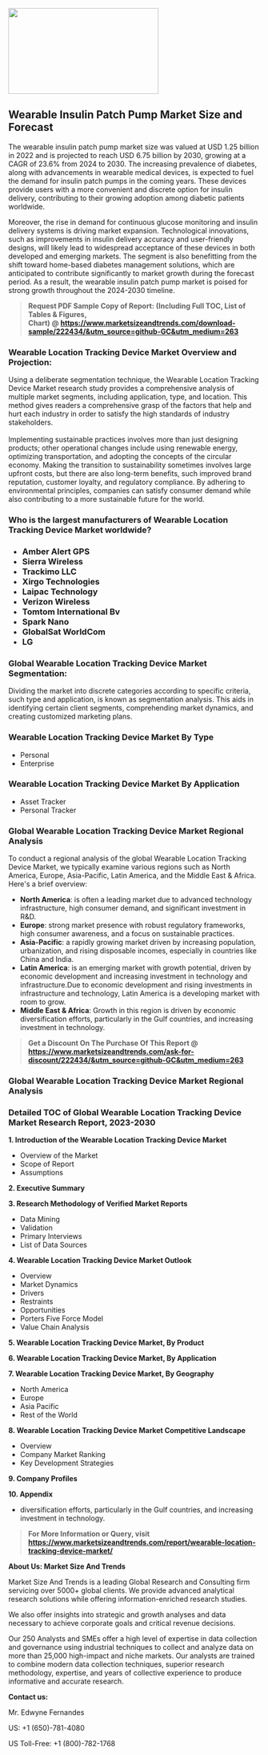 <p><img class="alignnone size-medium wp-image-20088" src="https://ffe5etoiles.com/wp-content/uploads/2024/12/MST1-300x171.png" alt="" width="300" height="171" /></p><h2>Wearable Insulin Patch Pump Market Size and Forecast</h2><p>The wearable insulin patch pump market size was valued at USD 1.25 billion in 2022 and is projected to reach USD 6.75 billion by 2030, growing at a CAGR of 23.6% from 2024 to 2030. The increasing prevalence of diabetes, along with advancements in wearable medical devices, is expected to fuel the demand for insulin patch pumps in the coming years. These devices provide users with a more convenient and discrete option for insulin delivery, contributing to their growing adoption among diabetic patients worldwide.</p><p>Moreover, the rise in demand for continuous glucose monitoring and insulin delivery systems is driving market expansion. Technological innovations, such as improvements in insulin delivery accuracy and user-friendly designs, will likely lead to widespread acceptance of these devices in both developed and emerging markets. The segment is also benefitting from the shift toward home-based diabetes management solutions, which are anticipated to contribute significantly to market growth during the forecast period. As a result, the wearable insulin patch pump market is poised for strong growth throughout the 2024-2030 timeline.</p></p><blockquote id="" class=""><strong>Request PDF Sample Copy of Report: (Including Full TOC, List of Tables &amp; Figures, Chart)&nbsp;@&nbsp;<strong><a href="https://www.marketsizeandtrends.com/download-sample/222434/&utm_source=github-GC&utm_medium=263" target="_blank">https://www.marketsizeandtrends.com/download-sample/222434/&utm_source=github-GC&utm_medium=263</a></strong></strong></blockquote><h3 id="" class="">Wearable Location Tracking Device Market&nbsp;Overview and Projection:</h3><p id="" class="">Using a deliberate segmentation technique, the Wearable Location Tracking Device Market research study provides a comprehensive analysis of multiple market segments, including application, type, and location. This method gives readers a comprehensive grasp of the factors that help and hurt each industry in order to satisfy the high standards of industry stakeholders. <br /> <br />Implementing sustainable practices involves more than just designing products; other operational changes include using renewable energy, optimizing transportation, and adopting the concepts of the circular economy. Making the transition to sustainability sometimes involves large upfront costs, but there are also long-term benefits, such improved brand reputation, customer loyalty, and regulatory compliance. By adhering to environmental principles, companies can satisfy consumer demand while also contributing to a more sustainable future for the world.</p><h3 id="" class="">Who is the largest manufacturers of&nbsp;Wearable Location Tracking Device Market worldwide?</h3><h3 class=""><p><ul><li>Amber Alert GPS </li><li> Sierra Wireless </li><li> Trackimo LLC </li><li> Xirgo Technologies </li><li> Laipac Technology </li><li> Verizon Wireless </li><li> Tomtom International Bv </li><li> Spark Nano </li><li> GlobalSat WorldCom </li><li> LG</li></ul></p></h3><h3 id="" class="">Global&nbsp;Wearable Location Tracking Device Market Segmentation:</h3><p id="" class="">Dividing the market into discrete categories according to specific criteria, such type and application, is known as segmentation analysis. This aids in identifying certain client segments, comprehending market dynamics, and creating customized marketing plans.</p><h3 id="" class="">Wearable Location Tracking Device Market&nbsp;By Type</h3><p><p><ul><li>Personal</li><li> Enterprise</p></li></ul></p></p><h3 id="" class="">Wearable Location Tracking Device Market&nbsp;By Application</h3><p class=""><p><ul><li>Asset Tracker</li><li> Personal Tracker</li></ul></p></p><h3 id="" class="">Global Wearable Location Tracking Device Market Regional Analysis</h3><p id="" class="">To conduct a regional analysis of the global Wearable Location Tracking Device Market, we typically examine various regions such as North America, Europe, Asia-Pacific, Latin America, and the Middle East &amp; Africa. Here's a brief overview:</p><ul><li><strong>North America</strong>: is often a leading market due to advanced technology infrastructure, high consumer demand, and significant investment in R&amp;D.</li><li><strong>Europe</strong>: strong market presence with robust regulatory frameworks, high consumer awareness, and a focus on sustainable practices.</li><li><strong>Asia-Pacific</strong>: a rapidly growing market driven by increasing population, urbanization, and rising disposable incomes, especially in countries like China and India.</li><li><strong>Latin America</strong>: is an emerging market with growth potential, driven by economic development and increasing investment in technology and infrastructure.Due to economic development and rising investments in infrastructure and technology, Latin America is a developing market with room to grow.</li><li><strong>Middle East &amp; Africa</strong>: Growth in this region is driven by economic diversification efforts, particularly in the Gulf countries, and increasing investment in technology.</li></ul><blockquote id="" class=""><strong>Get a Discount On The Purchase Of This Report @ <strong><a href="https://www.marketsizeandtrends.com/ask-for-discount/222434/&utm_source=github-GC&utm_medium=263" target="_blank">https://www.marketsizeandtrends.com/ask-for-discount/222434/&utm_source=github-GC&utm_medium=263</a></strong></strong></blockquote><h3 id="" class="">Global Wearable Location Tracking Device Market Regional Analysis</h3><h3 id="" class="">Detailed TOC of Global Wearable Location Tracking Device Market Research Report, 2023-2030</h3><p id="" class=""><strong>1. Introduction of the Wearable Location Tracking Device Market</strong></p><ul><li>Overview of the Market</li><li>Scope of Report</li><li>Assumptions</li></ul><p id="" class=""><strong>2. Executive Summary</strong></p><p id="" class=""><strong>3. Research Methodology of Verified Market Reports</strong></p><ul><li>Data Mining</li><li>Validation</li><li>Primary Interviews</li><li>List of Data Sources</li></ul><p id="" class=""><strong>4. Wearable Location Tracking Device Market Outlook</strong></p><ul><li>Overview</li><li>Market Dynamics</li><li>Drivers</li><li>Restraints</li><li>Opportunities</li><li>Porters Five Force Model</li><li>Value Chain Analysis</li></ul><p id="" class=""><strong>5. Wearable Location Tracking Device Market, By Product</strong></p><p id="" class=""><strong>6. Wearable Location Tracking Device Market, By Application</strong></p><p id="" class=""><strong>7. Wearable Location Tracking Device Market, By Geography</strong></p><ul><li>North America</li><li>Europe</li><li>Asia Pacific</li><li>Rest of the World</li></ul><p id="" class=""><strong>8. Wearable Location Tracking Device Market Competitive Landscape</strong></p><ul><li>Overview</li><li>Company Market Ranking</li><li>Key Development Strategies</li></ul><p id="" class=""><strong>9. Company Profiles</strong></p><p id="" class=""><strong>10. Appendix</strong></p><ul><li>diversification efforts, particularly in the Gulf countries, and increasing investment in technology.</li></ul><blockquote id="" class=""><strong>For More Information or Query, visit <strong><strong><a href="https://www.marketsizeandtrends.com/report/wearable-location-tracking-device-market/" target="_blank">https://www.marketsizeandtrends.com/report/wearable-location-tracking-device-market/</a></strong></strong></strong></blockquote><p id="" class=""><strong>About Us: Market Size And Trends</strong></p><p id="" class="">Market Size And Trends is a leading Global Research and Consulting firm servicing over 5000+ global clients. We provide advanced analytical research solutions while offering information-enriched research studies.</p><p id="" class="">We also offer insights into strategic and growth analyses and data necessary to achieve corporate goals and critical revenue decisions.</p><p id="" class="">Our 250 Analysts and SMEs offer a high level of expertise in data collection and governance using industrial techniques to collect and analyze data on more than 25,000 high-impact and niche markets. Our analysts are trained to combine modern data collection techniques, superior research methodology, expertise, and years of collective experience to produce informative and accurate research.</p><p id="" class=""><strong>Contact us:</strong></p><p id="" class="">Mr. Edwyne Fernandes</p><p id="" class="">US: +1 (650)-781-4080</p><p id="" class="">US Toll-Free: +1 (800)-782-1768</p>
